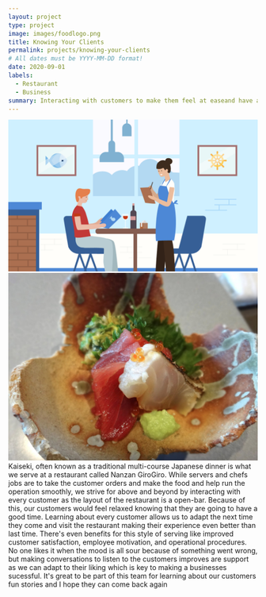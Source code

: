 ```yaml
---
layout: project
type: project
image: images/foodlogo.png
title: Knowing Your Clients
permalink: projects/knowing-your-clients
# All dates must be YYYY-MM-DD format!
date: 2020-09-01
labels:
  - Restaurant
  - Business
summary: Interacting with customers to make them feel at easeand have a fun night which made us successful.
---
```


 <img class="ui image" src="../images/restaurant.png">
 
 <img class="ui medium right floated rounded image" src="../images/food2.JPG">
Kaiseki, often known as a traditional multi-course Japanese dinner is what we serve at a restaurant called Nanzan GiroGiro. While servers and chefs jobs are to take the customer orders and make the food and help run the operation smoothly, we strive for above and beyond by interacting with every customer as the layout of the restaurant is a open-bar. Because of this, our customers would feel relaxed knowing that they are going to have a good time. Learning about every customer allows us to adapt the next time they come and visit the restaurant making their experience even better than last time. There's even benefits for this style of serving like improved customer satisfaction, employee motivation, and operational procedures. No one likes it when the mood is all sour because of something went wrong, but making conversations to listen to the customers improves are support as we can adapt to their liking which is key to making a businesses sucessful. It's great to be part of this team for learning about our customers fun stories and I hope they can come back again 

 





